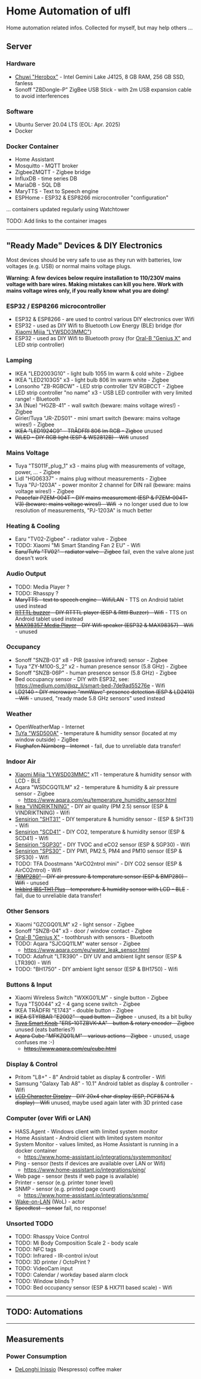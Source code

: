 # Home Automation of ulfl

Home automation related infos. Collected for myself, but may help others ...

## Server

### Hardware

* [Chuwi "Herobox"](Chuwi_Herobox.md) - Intel Gemini Lake J4125, 8 GB RAM, 256 GB SSD, fanless
* Sonoff "ZBDongle-P" ZigBee USB Stick - with 2m USB expansion cable to avoid interferences

### Software

* Ubuntu Server 20.04 LTS (EOL: Apr. 2025)
* Docker

### Docker Container
* Home Assistant
* Mosquitto - MQTT broker
* Zigbee2MQTT - Zigbee bridge
* InfluxDB - time series DB
* MariaDB - SQL DB
* MaryTTS - Text to Speech engine
* ESPHome - ESP32 & ESP8266 microcontroller "configuration"

... containers updated regularly using Watchtower

TODO: Add links to the container images

------------------------

## "Ready Made" Devices & DIY Electronics

Most devices should be very safe to use as they run with batteries, low voltages (e.g. USB) or normal mains voltage plugs.

**Warning: A few devices below require installation to 110/230V mains voltage with bare wires. Making mistakes can kill you here. Work with mains voltage wires only, if you really know what you are doing!**

### ESP32 / ESP8266 microcontroller

* ESP32 & ESP8266 - are used to control various DIY electronics over Wifi
* ESP32 - used as DIY Wifi to Bluetooth Low Energy (BLE) bridge (for [Xiaomi Mijia "LYWSD03MMC"](Xiaomi_Mijia_LYWSD03MMC.md))
* ESP32 - used as DIY Wifi to Bluetooth proxy (for [Oral-B "Genius X"](Oral-B_Genius_X.md) and LED strip controller)

### Lamping

* IKEA "LED2003G10" - light bulb 1055 lm warm & cold white - Zigbee
* IKEA "LED2103G5" x3 - light bulb 806 lm warm white - Zigbee
* Lonsonho "ZB-RGBCW" - LED strip controller 12V RGBCCT - Zigbee
* LED strip controller "no name" x3 - USB LED controller with very limited range! - Bluetooth
* 3A (Nue) "HGZB-41" - wall switch (beware: mains voltage wires!) - Zigbee
* Girier/Tuya "JR-ZDS01" - mini smart switch (beware: mains voltage wires!) - Zigbee
* <s>IKEA "LED1924G9" - TRÅDFRI 806 lm RGB - Zigbee</s> unused
* <s>WLED - DIY RGB light (ESP & WS2812B) - Wifi</s> unused

### Mains Voltage

* Tuya "TS011F_plug_1" x3 - mains plug with measurements of voltage, power, ... - Zigbee
* Lidl "HG06337" - mains plug without measurements - Zigbee
* Tuya "PJ-1203A" - power monitor 2 channel for DIN rail (beware: mains voltage wires!) - Zigbee
* <s>Peacefair PZEM-004T - DIY mains measurement (ESP & PZEM-004T-V3) (beware: mains voltage wires!) - Wifi</s> -> no longer used due to low resolution of measurements, "PJ-1203A" is much better

### Heating & Cooling

* Earu "TV02-Zigbee" - radiator valve - Zigbee
* TODO: Xiaomi "Mi Smart Standing Fan 2 EU" - Wifi
* <s>Earu/TuYa "TV02" - radiator valve - Zigbee</s> fail, even the valve alone just doesn't work

### Audio Output

* TODO: Media Player ?
* TODO: Rhasspy ?
* <s>MaryTTS - text to speech engine - Wifi/LAN</s> - TTS on Android tablet used instead
* <s>[RTTTL buzzer](RTTTL_buzzer.md) - DIY RTTTL player (ESP & Rtttl Buzzer) - Wifi</s> - TTS on Android tablet used instead
* <s>[MAX98357 Media Player](MAX98357_Media_Player.md) - DIY Wifi speaker (ESP32 & MAX98357) - Wifi</s> - unused

### Occupancy

* Sonoff "SNZB-03" x8 - PIR (passive infrared) sensor - Zigbee
* Tuya "ZY-M100-S_2" x2 - human presence sensor (5.8 GHz) - Zigbee
* Sonoff "SNZB-06P" - human presence sensor (5.8 GHz) - Zigbee
* Bed occupancy sensor - DIY with ESP32, see: https://medium.com/@qz_li/smart-bed-7de9ad55276e - Wifi
* <s>LD2140 - DIY microwave "mmWave" presence detection (ESP & LD2410) - Wifi</s> - unused, "ready made 5.8 GHz sensors" used instead

### Weather

* OpenWeatherMap - Internet
* [TuYa "WSD500A"](TuYa_WSD500A.md) - temperature & humidity sensor (located at my window outside) - ZigBee
* <s>Flughafen Nürnberg - Internet</s> - fail, due to unreliable data transfer!

### Indoor Air

* [Xiaomi Mijia "LYWSD03MMC"](Xiaomi_Mijia_LYWSD03MMC.md) x11 - temperature & humidity sensor with LCD - BLE
* Aqara "WSDCGQ11LM" x2 - temperature & humidity & air pressure sensor - Zigbee
  * https://www.aqara.com/eu/temperature_humidity_sensor.html
* [Ikea "VINDRIKTNING"](Ikea_VINDRIKTNING.md) - DIY air quality (PM 2.5) sensor (ESP & VINDRIKTNING) - Wifi
* [Sensirion "SHT31"](Sensirion_SHT31.md) - DIY temperature & humidity sensor - (ESP & SHT31) - Wifi
* [Sensirion "SCD41"](Sensirion_SCD41.md) - DIY CO2, temperature & humidity sensor (ESP & SCD41) - Wifi
* [Sensirion "SGP30"](Sensirion_SGP30.md) - DIY TVOC and eCO2 sensor (ESP & SGP30) - Wifi
* [Sensirion "SPS30"](Sensirion_SPS30.md) - DIY PM1, PM2.5, PM4 and PM10 sensor (ESP & SPS30) - Wifi
* TODO: TFA Doostmann "AirCO2ntrol mini" - DIY CO2 sensor (ESP & AirCO2ntrol) - Wifi
* <s>["BMP280"](BMP280.md) - DIY air pressure & temperature sensor (ESP & BMP280) - Wifi</s> - unused
* <s>[Inkbird IBS-TH1 Plus](Inkbird_IBS-TH1_Plus.md) - temperature & humidity sensor with LCD - BLE</s> - fail, due to unreliable data transfer!

### Other Sensors

* Xiaomi "GZCGQ01LM" x2 - light sensor - Zigbee
* Sonoff "SNZB-04" x3 - door / window contact - Zigbee
* [Oral-B "Genius X"](Oral-B_Genius_X.md) - toothbrush with sensors - Bluetooth
* TODO: Aqara "SJCGQ11LM" water sensor - Zigbee
  * https://www.aqara.com/eu/water_leak_sensor.html
* TODO: Adafruit "LTR390" -  DIY UV and ambient light sensor (ESP & LTR390) - Wifi
* TODO: "BH1750" - DIY ambient light sensor (ESP & BH1750) - Wifi

### Buttons & Input

* Xiaomi Wireless Switch "WXKG01LM" - single button - Zigbee
* Tuya "TS0044" x2 - 4 gang scene switch - Zigbee
* IKEA TRÅDFRI "E1743" - double button - Zigbee
* <s>IKEA STYRBAR "E2002" - quad button - Zigbee</s> - unused, its a bit bulky
* <s>[Tuya Smart Knob](Tuya_Smart_Knob.md) "ERS-10TZBVK-AA" - button & rotary encoder - Zigbee</s> unused (eats batteries?)
* <s>Aqara Cube "MFKZQ01LM" - various actions - Zigbee</s> - unused, usage confuses me :-)
  * <s>https://www.aqara.com/eu/cube.html</s>

### Display & Control

* Pritom "L8+" - 8" Android tablet as display & controller - Wifi
* Samsung "Galaxy Tab A8" - 10.1" Android tablet as display & controller - Wifi
* <s>[LCD Character Display](LCD_Character_Display.md) - DIY 20x4 char display (ESP, PCF8574 & display) - Wifi</s> unused, maybe used again later with 3D printed case

### Computer (over Wifi or LAN)

* HASS.Agent - Windows client with limited system monitor
* Home Assistant - Android client with limited system monitor
* System Monitor - values limited, as Home Assistant is running in a docker container
  * https://www.home-assistant.io/integrations/systemmonitor/
* Ping - sensor (tests if devices are available over LAN or Wifi)
  * https://www.home-assistant.io/integrations/ping/
* Web page - sensor (tests if web page is available)
* Printer - sensor (e.g. printer toner level)
* SNMP - sensor (e.g. printed page count)
  * https://www.home-assistant.io/integrations/snmp/
* [Wake-on-LAN](Wake_on_LAN.md) (WoL) - actor
* <s>Speedtest - sensor</s> fail, no response!

### Unsorted TODO

* TODO: Rhasspy Voice Control
* TODO: Mi Body Composition Scale 2 - body scale
* TODO: NFC tags
* TODO: Infrared - IR-control in/out
* TODO: 3D printer / OctoPrint ?
* TODO: VideoCam input
* TODO: Calendar / workday based alarm clock
* TODO: Window blinds ?
* TODO: Bed occupancy sensor (ESP & HX711 based scale) - Wifi

-------------------------------

## TODO: Automations

-------------------------------

## Measurements

### Power Consumption

* [DeLonghi Inissio](power_consumption/delonghi_inissio.md) (Nespresso) coffee maker
